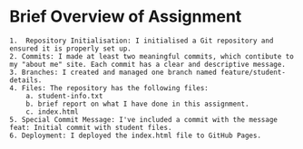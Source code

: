 # Brief Overview of Assignment

    1.  Repository Initialisation: I initialised a Git repository and ensured it is properly set up.
    2. Commits: I made at least two meaningful commits, which contibute to my "about me" site. Each commit has a clear and descriptive message.
    3. Branches: I created and managed one branch named feature/student-details.
    4. Files: The repository has the following files:
        a. student-info.txt
        b. brief report on what I have done in this assignment.
        c. index.html
    5. Special Commit Message: I've included a commit with the message feat: Initial commit with student files.
    6. Deployment: I deployed the index.html file to GitHub Pages.
